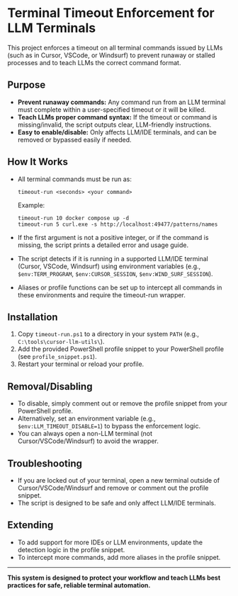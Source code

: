 # Terminal Timeout Enforcement for LLM Terminals

This project enforces a timeout on all terminal commands issued by LLMs (such as in Cursor, VSCode, or Windsurf) to prevent runaway or stalled processes and to teach LLMs the correct command format.

## Purpose

- **Prevent runaway commands:** Any command run from an LLM terminal must complete within a user-specified timeout or it will be killed.
- **Teach LLMs proper command syntax:** If the timeout or command is missing/invalid, the script outputs clear, LLM-friendly instructions.
- **Easy to enable/disable:** Only affects LLM/IDE terminals, and can be removed or bypassed easily if needed.

## How It Works

- All terminal commands must be run as:

  ```
  timeout-run <seconds> <your command>
  ```

  Example:

  ```
  timeout-run 10 docker compose up -d
  timeout-run 5 curl.exe -s http://localhost:49477/patterns/names
  ```

- If the first argument is not a positive integer, or if the command is missing, the script prints a detailed error and usage guide.
- The script detects if it is running in a supported LLM/IDE terminal (Cursor, VSCode, Windsurf) using environment variables (e.g., `$env:TERM_PROGRAM`, `$env:CURSOR_SESSION`, `$env:WIND_SURF_SESSION`).
- Aliases or profile functions can be set up to intercept all commands in these environments and require the timeout-run wrapper.

## Installation

1. Copy `timeout-run.ps1` to a directory in your system `PATH` (e.g., `C:\tools\cursor-llm-utils\`).
2. Add the provided PowerShell profile snippet to your PowerShell profile (see `profile_snippet.ps1`).
3. Restart your terminal or reload your profile.

## Removal/Disabling

- To disable, simply comment out or remove the profile snippet from your PowerShell profile.
- Alternatively, set an environment variable (e.g., `$env:LLM_TIMEOUT_DISABLE=1`) to bypass the enforcement logic.
- You can always open a non-LLM terminal (not Cursor/VSCode/Windsurf) to avoid the wrapper.

## Troubleshooting

- If you are locked out of your terminal, open a new terminal outside of Cursor/VSCode/Windsurf and remove or comment out the profile snippet.
- The script is designed to be safe and only affect LLM/IDE terminals.

## Extending

- To add support for more IDEs or LLM environments, update the detection logic in the profile snippet.
- To intercept more commands, add more aliases in the profile snippet.

---

**This system is designed to protect your workflow and teach LLMs best practices for safe, reliable terminal automation.**
